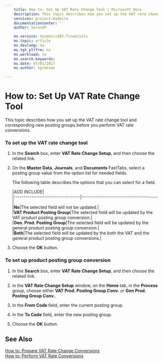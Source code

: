 ```yaml
---
    title: How to: Set Up VAT Rate Change Tool | Microsoft Docs
    description: This topic describes how you set up the VAT rate change tool and corresponding new posting groups before you perform VAT rate conversions.
    services: project-madeira
    documentationcenter: ''
    author: SorenGP

    ms.service: dynamics365-financials
    ms.topic: article
    ms.devlang: na
    ms.tgt_pltfrm: na
    ms.workload: na
    ms.search.keywords:
    ms.date: 07/01/2017
    ms.author: sgroespe

---
```

# How to: Set Up VAT Rate Change Tool
This topic describes how you set up the VAT rate change tool and corresponding new posting groups before you perform VAT rate conversions.  
  
### To set up the VAT rate change tool  
  
1.  In the **Search** box, enter **VAT Rate Change Setup**, and then choose the related link.  
  
2.  On the **Master Data**, **Journals**, and **Documents** FastTabs, select a posting group value from the option list for needed fields.  
  
     The following table describes the options that you can select for a field.  
  
    |ADD INCLUDE<!--[!INCLUDE[bp_tableoption](../../includes/bp_tabledescription_md.md)]-->|  
    |----------------------------------|---------------------------------------|  
    |**No**|The selected field will not be updated.|  
    |**VAT Product Posting Group**|The selected field will be updated by the VAT product posting group conversion.|  
    |**Gen. Prod. Posting Group**|The selected field will be updated by the general product posting group conversion.|  
    |**Both**|The selected field will be updated by the both the VAT and the general product posting group conversions.|  
  
3.  Choose the **OK** button.  
  
### To set up product posting group conversion  
  
1.  In the **Search** box, enter **VAT Rate Change Setup**, and then choose the related link.  
  
2.  In the **VAT Rate Change Setup** window, on the **Home** tab, in the **Process** group, choose either **VAT Prod. Posting Group Conv.** or **Gen Prod. Posting Group Conv.**.  
  
3.  In the **From Code** field, enter the current posting group.  
  
4.  In the **To Code** field, enter the new posting group.  
  
5.  Choose the **OK** button.  
  
## See Also  
 [How to: Prepare VAT Rate Change Conversions](../how-to-prepare-vat-rate-change-conversions.md)   
 [How to: Perform VAT Rate Conversions](../how-to-perform-vat-rate-conversions.md)
